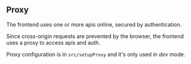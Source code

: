 ## Proxy

The frontend uses one or more apis online, secured by authentication.

Since cross-origin requests are prevented by the browser, the frontend uses a proxy to access apis and auth.

Proxy configuration is in `src/setupProxy` and it's only used in _dev_ mode.